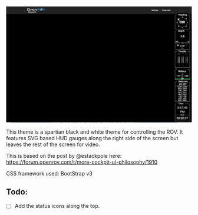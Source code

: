 ![Screen Shot](new-ui.jpg)

This theme is a spartian black and white theme for controlling the ROV.  It features SVG based HUD gauges along the right side of the screen but leaves the rest of the screen for video.

This is based on the post by  @estackpole here: https://forum.openrov.com/t/more-cockpit-ui-philosophy/1910

CSS framework used: BootStrap v3

Todo:
---
-[ ] Add the status icons along the top.
